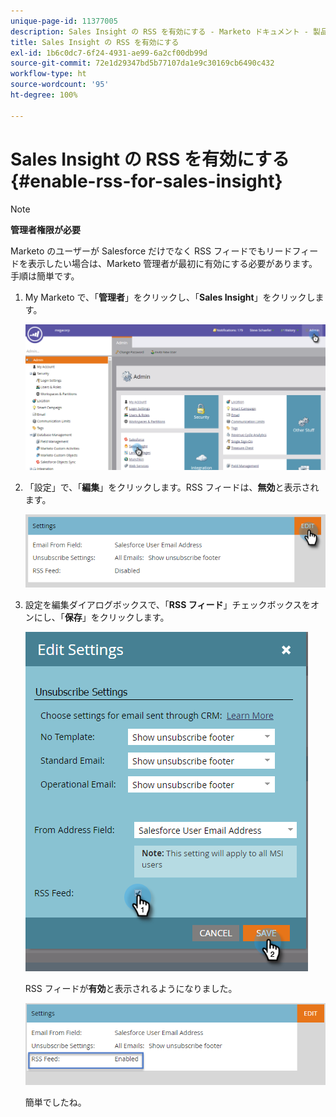 ```yaml
---
unique-page-id: 11377005
description: Sales Insight の RSS を有効にする - Marketo ドキュメント - 製品ドキュメント
title: Sales Insight の RSS を有効にする
exl-id: 1b6c0dc7-6f24-4931-ae99-6a2cf00db99d
source-git-commit: 72e1d29347bd5b77107da1e9c30169cb6490c432
workflow-type: ht
source-wordcount: '95'
ht-degree: 100%

---
```


# Sales Insight の RSS を有効にする {#enable-rss-for-sales-insight}

>[!NOTE]
>
>**管理者権限が必要**

Marketo のユーザーが Salesforce だけでなく RSS フィードでもリードフィードを表示したい場合は、Marketo 管理者が最初に有効にする必要があります。手順は簡単です。

1. My Marketo で、「**管理者**」をクリックし、「**Sales Insight**」をクリックします。

   ![](assets/set-up-rss-1-hands.png)

1. 「設定」で、「**編集**」をクリックします。RSS フィードは、**無効**&#x200B;と表示されます。

   ![](assets/rss-settings-tab.png)

1. 設定を編集ダイアログボックスで、「**RSS フィード**」チェックボックスをオンにし、「**保存**」をクリックします。

   ![](assets/rss-edit-settings-2-hands.png)

   RSS フィードが&#x200B;**有効**&#x200B;と表示されるようになりました。

   ![](assets/rss-final-box.png)

   簡単でしたね。
